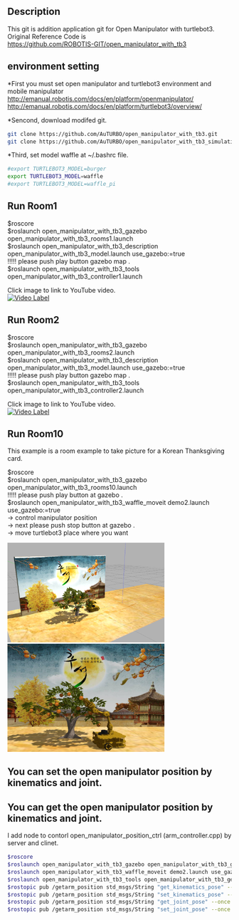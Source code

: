 ## Description
This git is addition application git for Open Manipulator with turtlebot3.  
Original Reference Code is   
https://github.com/ROBOTIS-GIT/open_manipulator_with_tb3  

## environment setting 

*First you must set open manipulator and turtlebot3 environment and mobile manipulator   
http://emanual.robotis.com/docs/en/platform/openmanipulator/  
http://emanual.robotis.com/docs/en/platform/turtlebot3/overview/  

*Sencond,  download modifed git. 
```bash
git clone https://github.com/AuTURBO/open_manipulator_with_tb3.git  
git clone https://github.com/AuTURBO/open_manipulator_with_tb3_simulations.git  
```
*Third, set model waffle at ~/.bashrc file.    
```bash
#export TURTLEBOT3_MODEL=burger
export TURTLEBOT3_MODEL=waffle
#export TURTLEBOT3_MODEL=waffle_pi
```
## Run Room1

$roscore  
$roslaunch open_manipulator_with_tb3_gazebo open_manipulator_with_tb3_rooms1.launch  
$roslaunch open_manipulator_with_tb3_description open_manipulator_with_tb3_model.launch use_gazebo:=true  
!!!!! please push play button gazebo map .  
$roslaunch open_manipulator_with_tb3_tools open_manipulator_with_tb3_controller1.launch

Click image to link to YouTube video.  
[![Video Label](http://img.youtube.com/vi/xfhoDjVyetg/0.jpg)](https://youtu.be/xfhoDjVyetg?t=0s) 

## Run Room2

$roscore  
$roslaunch open_manipulator_with_tb3_gazebo open_manipulator_with_tb3_rooms2.launch  
$roslaunch open_manipulator_with_tb3_description open_manipulator_with_tb3_model.launch use_gazebo:=true  
!!!!! please push play button gazebo map .  
$roslaunch open_manipulator_with_tb3_tools open_manipulator_with_tb3_controller2.launch

Click image to link to YouTube video.  
[![Video Label](http://img.youtube.com/vi/XlLM5o116SQ/0.jpg)](https://youtu.be/XlLM5o116SQ?t=0s) 

## Run Room10 

This example is a room example to take picture for a Korean Thanksgiving card.   

$roscore  
$roslaunch open_manipulator_with_tb3_gazebo open_manipulator_with_tb3_rooms10.launch  
!!!!! please push play button at gazebo .  
$roslaunch open_manipulator_with_tb3_waffle_moveit demo2.launch use_gazebo:=true  
-> control manipulator position   
-> next please push stop button at gazebo .  
-> move turtlebot3 place where you want   

<img src="/picture/room10_1.png" width="70%" height="70%">  
<img src="/picture/room10_2.jpg" width="70%" height="70%">  
 

## You can set the open manipulator position by kinematics and joint. 
## You can get the open manipulator position by kinematics and joint. 

I add node to contorl open_manipulator_position_ctrl (arm_controller.cpp) by server and clinet. 
```bash
$roscore   
$roslaunch open_manipulator_with_tb3_gazebo open_manipulator_with_tb3_gazebo2.launch   
$roslaunch open_manipulator_with_tb3_waffle_moveit demo2.launch use_gazebo:=true   
$roslaunch open_manipulator_with_tb3_tools open_manipulator_with_tb3_getset.launch   
$rostopic pub /getarm_position std_msgs/String "get_kinematics_pose" --once   
$rostopic pub /getarm_position std_msgs/String "set_kinematics_pose" --once   
$rostopic pub /getarm_position std_msgs/String "get_joint_pose" --once   
$rostopic pub /getarm_position std_msgs/String "set_joint_pose" --once   
```
